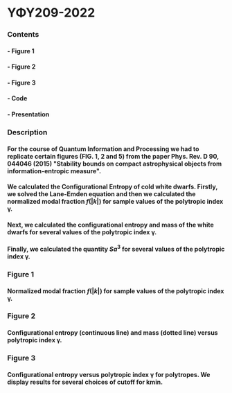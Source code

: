 # ΥΦΥ209-2022 
### Contents
#### - Figure 1 
#### - Figure 2 
#### - Figure 3 
#### - Code 
#### - Presentation
### Description
#### For the course of Quantum Information and Processing we had to replicate certain figures (FIG. 1, 2 and 5) from the paper Phys. Rev. D 90, 044046 (2015) "Stability bounds on compact astrophysical objects from information-entropic measure". 
#### We calculated the Configurational Entropy of cold white dwarfs. Firstly, we solved the Lane-Emden equation and then we calculated the normalized modal fraction $f(|k|)$ for sample values of the polytropic index γ.
#### Next, we calculated the configurational entropy and mass of the white dwarfs for several values of the polytropic index γ. 
#### Finally, we calculated the quantity $Sa^3$ for several values of the polytropic index γ.
### Figure 1
#### Normalized modal fraction $f(|k|)$ for sample values of the polytropic index γ.
### Figure 2
#### Configurational entropy (continuous line) and mass (dotted line) versus polytropic index γ.
### Figure 3
#### Configurational entropy versus polytropic index γ for polytropes. We display results for several choices of cutoff for kmin.
